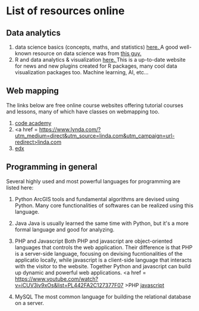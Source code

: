 # List of resources online
## Data analytics
1. data science basics (concepts, maths, and statistics) <a href = https://www.coursera.org/specializations/jhu-data-science> here. </a> A good well-known resource on data science was from <a href = http://www.biostat.jhsph.edu/~rpeng/> this guy. </a>
2. R and data analytics & visualization <a href = https://www.r-bloggers.com/> here. </a> This is a up-to-date website for news and new plugins created for R packages, many cool data visualization packages too. Machine learning, AI, etc...

## Web mapping
The links below are free online course websites offering tutorial courses and lessons, many of which have classes on webmapping too.
1. <a href = https://www.codecademy.com/learn/learn-html>code academy </a>
2. <a href = https://www.lynda.com/?utm_medium=direct&utm_source=linda.com&utm_campaign=url-redirect>linda.com </a>
3. <a href = https://www.edx.org/course> edx </a>

## Programming in general
Several highly used and most powerful languages for programming are listed here:
1. Python
ArcGIS tools and fundamental algorithms are devised using Python. Many core functionalities of softwares can be realized using this language.

2. Java
Java is usually learned the same time with Python, but it's a more formal language and good for analyzing.

3. PHP and Javascript
Both PHP and javascript are object-oriented languages that controls the web application. Their difference is that PHP is a server-side language, focusing on devising fucntionalities of the applicatio locally, while javascript is a client-side language that interacts with the visitor to the website. Together Python and javascript can build up dynamic and powerful web applications.
<a href = https://www.youtube.com/watch?v=iCUV3iv9xOs&list=PL442FA2C127377F07 >PHP</a>
<a href = https://www.codecademy.com/learn/introduction-to-javascript>javascript</a>

4. MySQL
The most common language for building the relational database on a server.
